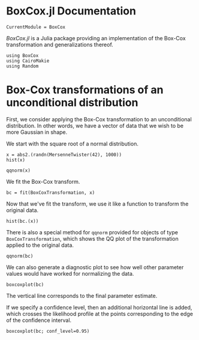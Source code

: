 # BoxCox.jl Documentation

```@meta
CurrentModule = BoxCox
```

*BoxCox.jl* is a Julia package providing an implementation of the Box-Cox transformation and generalizations thereof.

```@example Intro
using BoxCox
using CairoMakie
using Random
```

# Box-Cox transformations of an unconditional distribution

First, we consider applying the Box-Cox transformation to an unconditional distribution.
In other words, we have a vector of data that we wish to be more Gaussian in shape.

We start with the square root of a normal distribution.

```@example Intro
x = abs2.(randn(MersenneTwister(42), 1000))
hist(x)
```

```@example Intro
qqnorm(x)
```

We fit the Box-Cox transform.
```@example Intro
bc = fit(BoxCoxTransformation, x)
```

Now that we've fit the transform, we use it like a function to transform the original data.

```@example Intro
hist(bc.(x))
```

There is also a special method for `qqnorm` provided for objects of type `BoxCoxTransformation`, which shows the QQ plot of the transformation applied to the original data.

```@example Intro
qqnorm(bc)
```

We can also generate a diagnostic plot to see how well other parameter values would have worked for normalizing the data.

```@example Intro
boxcoxplot(bc)
```

The vertical line corresponds to the final parameter estimate. 

If we specify a confidence level, then an additional horizontal line is added, which crosses the likelihood profile at the points corresponding to the edge of the confidence interval.

```@example Intro
boxcoxplot(bc; conf_level=0.95)
```

